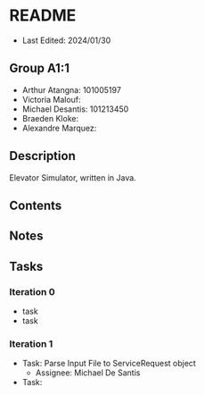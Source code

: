 # README
* Last Edited: 2024/01/30

## Group A1:1
- Arthur Atangna: 101005197
- Victoria Malouf:
- Michael Desantis: 101213450
- Braeden Kloke:
- Alexandre Marquez:

## Description
Elevator Simulator, written in Java.

## Contents

## Notes

## Tasks

### Iteration 0
* task
* task

### Iteration 1
* Task: Parse Input File to ServiceRequest object
    * Assignee: Michael De Santis
* Task: 


